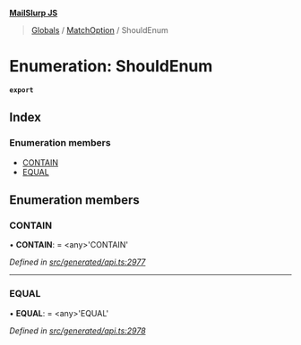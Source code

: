 **[MailSlurp JS](../README.md)**

> [Globals](../README.md) / [MatchOption](../modules/matchoption.md) / ShouldEnum

# Enumeration: ShouldEnum

**`export`** 

## Index

### Enumeration members

* [CONTAIN](matchoption.shouldenum.md#contain)
* [EQUAL](matchoption.shouldenum.md#equal)

## Enumeration members

### CONTAIN

•  **CONTAIN**:  = \<any>'CONTAIN'

*Defined in [src/generated/api.ts:2977](https://github.com/mailslurp/mailslurp-client/blob/2c659a7/src/generated/api.ts#L2977)*

___

### EQUAL

•  **EQUAL**:  = \<any>'EQUAL'

*Defined in [src/generated/api.ts:2978](https://github.com/mailslurp/mailslurp-client/blob/2c659a7/src/generated/api.ts#L2978)*
